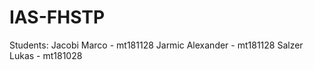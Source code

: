 # IAS-FHSTP

Students:
  Jacobi Marco - mt181128
  Jarmic Alexander - mt181128
  Salzer Lukas - mt181028
